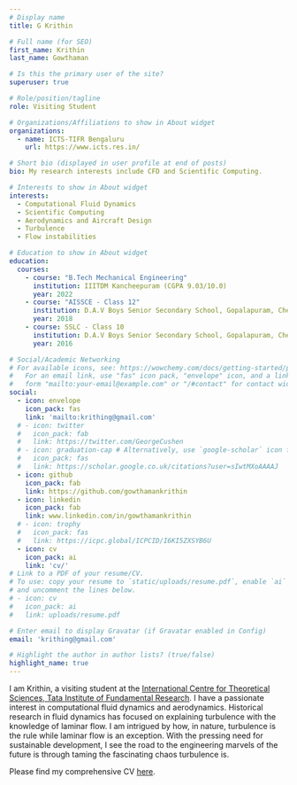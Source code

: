 ```yaml
---
# Display name
title: G Krithin

# Full name (for SEO)
first_name: Krithin
last_name: Gowthaman

# Is this the primary user of the site?
superuser: true

# Role/position/tagline
role: Visiting Student 

# Organizations/Affiliations to show in About widget
organizations:
  - name: ICTS-TIFR Bengaluru
    url: https://www.icts.res.in/

# Short bio (displayed in user profile at end of posts)
bio: My research interests include CFD and Scientific Computing.

# Interests to show in About widget
interests:
  - Computational Fluid Dynamics
  - Scientific Computing
  - Aerodynamics and Aircraft Design
  - Turbulence
  - Flow instabilities

# Education to show in About widget
education:
  courses:
    - course: "B.Tech Mechanical Engineering"
      institution: IIITDM Kancheepuram (CGPA 9.03/10.0)
      year: 2022
    - course: "AISSCE - Class 12"
      institution: D.A.V Boys Senior Secondary School, Gopalapuram, Chennai (Marks 486/500)
      year: 2018
    - course: SSLC - Class 10 
      institution: D.A.V Boys Senior Secondary School, Gopalapuram, Chennai (CGPA 10.0/10.0)
      year: 2016

# Social/Academic Networking
# For available icons, see: https://wowchemy.com/docs/getting-started/page-builder/#icons
#   For an email link, use "fas" icon pack, "envelope" icon, and a link in the
#   form "mailto:your-email@example.com" or "/#contact" for contact widget.
social:
  - icon: envelope
    icon_pack: fas
    link: 'mailto:krithing@gmail.com'
  # - icon: twitter
  #   icon_pack: fab
  #   link: https://twitter.com/GeorgeCushen
  # - icon: graduation-cap # Alternatively, use `google-scholar` icon from `ai` icon pack
  #   icon_pack: fas
  #   link: https://scholar.google.co.uk/citations?user=sIwtMXoAAAAJ
  - icon: github
    icon_pack: fab
    link: https://github.com/gowthamankrithin
  - icon: linkedin
    icon_pack: fab
    link: www.linkedin.com/in/gowthamankrithin
  # - icon: trophy
  #   icon_pack: fas
  #   link: https://icpc.global/ICPCID/I6KI5ZXSYB6U
  - icon: cv
    icon_pack: ai
    link: 'cv/' 
# Link to a PDF of your resume/CV.
# To use: copy your resume to `static/uploads/resume.pdf`, enable `ai` icons in `params.toml`,
# and uncomment the lines below.
# - icon: cv
#   icon_pack: ai
#   link: uploads/resume.pdf

# Enter email to display Gravatar (if Gravatar enabled in Config)
email: 'krithing@gmail.com'

# Highlight the author in author lists? (true/false)
highlight_name: true
---
```


I am Krithin, a visiting student at the [International Centre for Theoretical Sciences, Tata Institute of Fundamental Research](https://www.icts.res.in/). I have a passionate interest in computational fluid dynamics and aerodynamics. Historical research in fluid dynamics has focused on explaining turbulence with the knowledge of laminar flow. I am intrigued by how, in nature, turbulence is the rule while laminar flow is an exception. With the pressing need for sustainable development, I see the road to the engineering marvels of the future is through taming the fascinating chaos turbulence is.

Please find my comprehensive CV <a href="cv/Krithin_CV.pdf" target="_blank" rel="noopener noreferrer">here</a>.